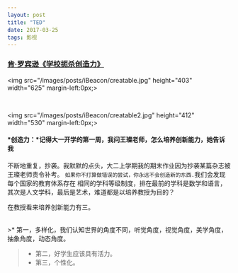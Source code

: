 ```yaml
---
layout: post
title: "TED"
date: 2017-03-25 
tags: 影视 
---
```


### [肯·罗宾逊《学校扼杀创造力》](http://v.youku.com/v_show/id_XMTk5MjAzMTg0.html)
<img src="/images/posts/iBeacon/creatable.jpg" height="403" width="625" margin-left:0px;>  


<br>

<img src="/images/posts/iBeacon/creatable2.jpg" height="412" width="530" margin-left:0px;> 


#### *创造力：*记得大一开学的第一周，我问王璨老师，怎么培养创新能力，她告诉我
不断地重复，抄袭。我默默的点头，大二上学期我的期末作业因为抄袭某篇杂志被王璨老师责令补考。
`如果你不打算做错误的尝试，你永远不会创造新的东西.`我们会发现每个国家的教育体系存在
相同的学科等级制度，排在最前的学科是数学和语言，其次是人文学科，最后是艺术，难道都是以培养教授为目的？
<br>


在教授看来培养创新能力有三。


<br>
>* 第一，多样化，我们认知世界的角度不同，听觉角度，视觉角度，美学角度，抽象角度，动态角度。

>* 第二，好学生应该具有活力。
>* 第三，个性化。
<br>

